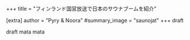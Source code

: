 +++
title = "フィンランド国営放送で日本のサウナブームを紹介"

[extra]
author = "Pyry & Noora"
#summary_image = "saunojat"
+++
draft

<!-- more -->
draft mata mata